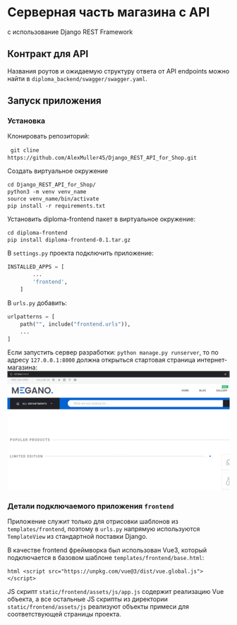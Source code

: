 # Серверная часть магазина с API
с использование Django REST Framework

## Контракт для API
Названия роутов и ожидаемую структуру ответа от API endpoints можно найти в `diploma_backend/swagger/swagger.yaml`. 

## Запуск приложения
### Установка
Клонировать репозиторий:

``` git cline https://github.com/AlexMuller45/Django_REST_API_for_Shop.git```

Создать виртуальное окружение
``` 
cd Django_REST_API_for_Shop/
python3 -m venv venv_name
source venv_name/bin/activate
pip install -r requirements.txt
```

Установить diploma-frontend пакет в виртуальное окружение: 
```
cd diploma-frontend
pip install diploma-frontend-0.1.tar.gz
```

В `settings.py` проекта подключить приложение:
```python
INSTALLED_APPS = [
        ...
        'frontend',
    ]
```

В `urls.py` добавить:
```python
urlpatterns = [
    path("", include("frontend.urls")),
    ...
]
```

Если запустить сервер разработки: `python manage.py runserver`, то по адресу `127.0.0.1:8000` должна открыться стартовая страница интернет-магазина:
![image](./root-page.png)

### Детали подключаемого приложения `frontend`
Приложение служит только для отрисовки шаблонов из `templates/frontend`, поэтому в `urls.py` напрямую 
используются `TemplateView` из стандартной поставки Django.

В качестве frontend фреймворка был использован Vue3, который подключается в базовом шаблоне `templates/frontend/base.html`:
```
html <script src="https://unpkg.com/vue@3/dist/vue.global.js"></script>
```
JS скрипт `static/frontend/assets/js/app.js` содержит реализацию Vue объекта, а все остальные JS скрипты из 
директории `static/frontend/assets/js` реализуют объекты примеси для соответствующей страницы проекта.
